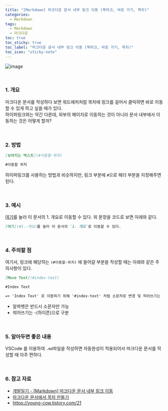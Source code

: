 ```yaml
---
title: "[Markdown] 마크다운 문서 내부 링크 이동 (북마크, 바로 가기, 목차)"
categories:
  - Markdown
tags:
  - Markdown
  - 마크다운
toc: true
toc_sticky: true
toc_label: "마크다운 문서 내부 링크 이동 (북마크, 바로 가기, 목차)"
toc_icon: "sticky-note"
---
```


![image](https://github.com/leechanwoo-kor/leechanwoo-kor.github.io/assets/55765292/2e52a768-7d01-4ceb-bde6-a8c44edcfa17)

<br>

### 1. 개요

마크다운 문서를 작성하다 보면 워드에처처럼 목차에 링크를 걸어서 클릭하면 바로 이동할 수 있게 하고 싶을 때가 있다.<br>
하이퍼링크와는 약간 다른데, 외부의 페이지로 이동하는 것이 아니라 문서 내부에서 이동하는 것은 어떻게 할까?

<br>

### 2. 방법

```Markdown
[보여지는 텍스트](#이동할-위치)

#이동할 위치
```

하이퍼링크를 사용하는 방법과 비슷하지만, 링크 부분에 `#`으로 헤더 부분을 지정해주면 된다.

<br>

### 3. 예시

[여기](#1.-개요)를 눌러 이 문서의 1. 개요로 이동할 수 있다.
위 문장을 코드로 보면 아래와 같다.

```Markdown
[여기](#1.-개요)를 눌러 이 문서의 `1. 개요`로 이동할 수 있다.
```

<br>

### 4. 주의할 점

여기서, 링크에 해당하는 `(#이동할-위치)` 에 들어갈 부분을 작성할 때는 아래와 같은 주의사항이 있다.

```Markdown
[Move Text](#index-text)

#Index Text

=> 'Index Text' 로 이동하기 위해 '#index-text' 처럼 소문자로 변경 및 띄어쓰기는 '-' 으로 구분했다.
```

- 알파벳은 반드시 소문자만 가능
- 띄어쓰기는 -(하이픈)으로 구분

<br>

### 5. 알아두면 좋은 내용

VSCode 를 이용하여 `.md`파일을 작성하면 자동완성이 적용되어서 마크다운 문서를 작성할 때 아주 편하다.

<br>

### 6. 참고 자료

- [개발일기 - [Markdown] 마크다운 문서 내부 링크 이동](https://a1010100z.tistory.com/8)
- [마크다운 문서에서 목차 만들기](https://png93.github.io/markdown-link/)
- https://young-cow.tistory.com/21
